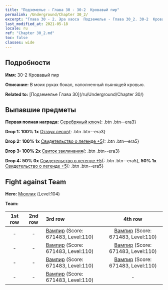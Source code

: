 ```yaml
---
title: "Подземелье - Глава 30 - 30-2  Кровавый пир"
permalink: /Underground/Chapter 30_2/
excerpt: "Глава 30 - 2. Эра хаоса  Подземелье - Глава 30_2. 30-2  Кровавый пир"
last_modified_at: 2021-05-18
locale: ru
ref: "Chapter 30_2.md"
toc: false
classes: wide
---
```


## Подробности

 **Имя:** 30-2  Кровавый пир

 **Описание:**       В моих руках бокал, наполненный пьянящей кровью.

 **Related to:** [Подземелье Глава 30](/ru/Underground/Chapter 30/)

## Выпавшие предметы

 **Первая полная награда:** [Серебряный ключ](/ItemsRU/con_693/){: .btn .btn--era3}

 **Drop 1:** **100% 1x** [Отзвук лесов](/ItemsRU/her_465/){: .btn .btn--era3}

 **Drop 2:** **100% 1x** [Свидетельство о легенде +5](/ItemsRU/mat_102/){: .btn .btn--era5}

 **Drop 3:** **100% 2x** [Свиток заклинания](/ItemsRU/con_694/){: .btn .btn--era3}

 **Drop 4:** **50% 0x** [Свидетельство о легенде +5](/ItemsRU/mat_102/){: .btn .btn--era5}, **50% 1x** [Свидетельство о легенде +5](/ItemsRU/mat_102/){: .btn .btn--era5}


## Fight against Team
 **Hero:** [Мюллих](/ru/heroes/Mullich/) (Level:104)

 **Team:**


  | 1st row | 2nd row | 3rd row | 4th row |
  |:----:|:----:|:----|:----:|
  | - | - | [Вампир](/ru/units/Vampire/) (Score: 671483, Level:110)  | [Вампир](/ru/units/Vampire/) (Score: 671483, Level:110)  |
  | - | - | [Вампир](/ru/units/Vampire/) (Score: 671483, Level:110)  | [Вампир](/ru/units/Vampire/) (Score: 671483, Level:110)  |
  | - | - | [Вампир](/ru/units/Vampire/) (Score: 671483, Level:110)  | [Вампир](/ru/units/Vampire/) (Score: 671483, Level:110)  |
  | - | - | [Вампир](/ru/units/Vampire/) (Score: 671483, Level:110)  | - |


